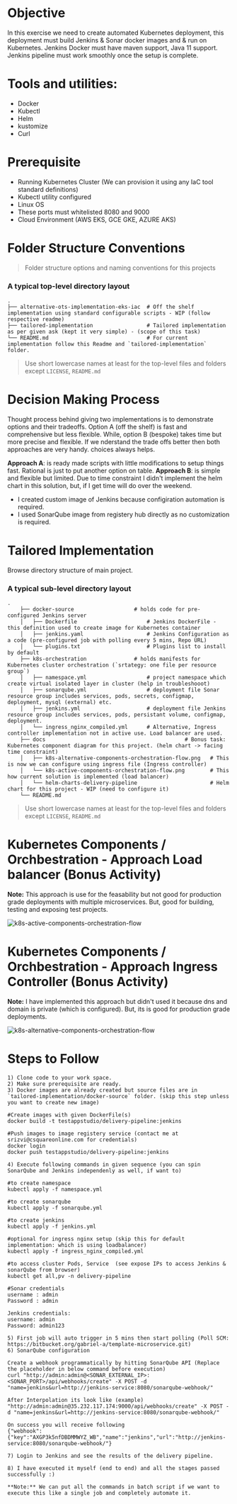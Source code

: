 # Objective
In this exercise we need to create automated Kubernetes deployment, this deployment must build Jenkins &amp; Sonar docker images and &amp; run on Kubernetes. Jenkins Docker must have maven support, Java 11 support. Jenkins pipeline must work smoothly once the setup is complete.

# Tools and utilities:
- Docker  
- Kubectl
- Helm
- kustomize
- Curl

Prerequisite
============

- Running Kubernetes Cluster (We can provision it using any IaC tool standard definitions)
- Kubectl utility configured
- Linux OS
- These ports must whitelisted 8080 and 9000 
- Cloud Environment (AWS EKS, GCE GKE, AZURE AKS)

Folder Structure Conventions
============================

> Folder structure options and naming conventions for this projects

### A typical top-level directory layout

	.
    ├── alternative-ots-implementation-eks-iac  # Off the shelf implementation using standard configurable scripts - WIP (follow respective readme) 
    ├── tailored-implementation  				# Tailored implementation as per given ask (kept it very simple) - (scope of this task)
    └── README.md								# For current implementation follow this Readme and `tailored-implementation` folder. 

> Use short lowercase names at least for the top-level files and folders except
> `LICENSE`, `README.md`

Decision Making Process
=======================

Thought process behind giving two implementations is to demonstrate options and their tradeoffs. Option A (off the shelf) is fast and comprehensive but less flexible. While, option B (bespoke) takes time but more precise and flexible. If we nderstand the trade offs better then both approaches are very handy. choices always helps.


**Approach A**: is ready made scripts with little modifications to setup things fast. Rational is just to put another option on table.
**Approach B**: is simple and flexible but limited. Due to time constraint I didn't implement the helm chart in this solution, but, if I get time will do over the weekend. 

- I created custom image of Jenkins because configiration automation is required.
- I used SonarQube image from registery hub directly as no customization is required.


Tailored Implementation
=======================

Browse directory structure of main project.

### A typical sub-level directory layout
```
.
	├── docker-source					# holds code for pre-configured Jenkins server 
	│   ├── Dockerfile						# Jenkins DockerFile - this definition used to create image for Kubernetes container
	│   ├── jenkins.yaml					# Jenkins Configuration as a code (pre-configured job with polling every 5 mins, Repo URL)
	│   └── plugins.txt						# Plugins list to install by default
	├── k8s-orchestration				# holds manifests for Kubernetes cluster orchestration (`srtategy: one file per resource group`)
	│   ├── namespace.yml					# project namespace which create virtual isolated layer in cluster (help in troubleshooot)
	│   ├── sonarqube.yml					# deployment file Sonar resource group includes services, pods, secrets, configmap, deployment, mysql (external) etc.
	│   ├── jenkins.yml						# deployment file Jenkins resource group includes services, pods, persistant volume, configmap, deployment.
	│   └── ingress_nginx_compiled.yml		# Alternative, Ingress controller implementation not in active use. Load balancer are used.
	├── docs											# Bonus task: Kubernetes component diagram for this project. (helm chart -> facing time constraint)
	│   ├── k8s-alternative-components-orchestration-flow.png	# This is now we can configure using ingress file (Ingress controller)	
	│   └── k8s-active-components-orchestration-flow.png		# This how current solution is implemented (load balancer)	
	│   └── helm-charts-delivery-pipeline						# Helm chart for this project - WIP (need to configure it)		
    └── README.md	
```    
> Use short lowercase names at least for the top-level files and folders except
> `LICENSE`, `README.md`

Kubernetes Components / Orchbestration - Approach Load balancer (Bonus Activity) 
================================================================================
**Note:** This approach is use for the feasability but not good for production grade deployments with multiple microservices. But, good for building, testing and exposing test projects.

![k8s-active-components-orchestration-flow](https://raw.githubusercontent.com/srizvi-official/technology-assessment-devops/master/tailored-implementation/docs/k8s-active-components-orchestration-flow.png)

Kubernetes Components / Orchbestration - Approach Ingress Controller (Bonus Activity)
=====================================================================================

**Note:** I have implemented this approach but didn't used it because dns and domain is private (which is configured). But, its is good for production grade deployments.

![k8s-alternative-components-orchestration-flow](https://raw.githubusercontent.com/srizvi-official/technology-assessment-devops/master/tailored-implementation/docs/k8s-alternative-components-orchestration-flow.png)


Steps to Follow
===============
```
1) Clone code to your work space.
2) Make sure prerequisite are ready.
3) Docker images are already created but source files are in `tailored-implementation/docker-source` folder. (skip this step unless you want to create new image)

#Create images with given DockerFile(s)
docker build -t testappstudio/delivery-pipeline:jenkins

#Push images to image registery service (contact me at srizvi@csquareonline.com for credentials)
docker login
docker push testappstudio/delivery-pipeline:jenkins

4) Execute following commands in given sequence (you can spin SonarQube and Jenkins independenly as well, if want to)

#to create namespace
kubectl apply -f namespace.yml

#to create sonarqube
kubectl apply -f sonarqube.yml

#to create jenkins
kubectl apply -f jenkins.yml

#optional for ingress nginx setup (skip this for default implementation: which is using loadbalancer)
kubectl apply -f ingress_nginx_compiled.yml

#to access cluster Pods, Service  (see expose IPs to access Jenkins & sonarQube from browser)
kubectl get all,pv -n delivery-pipeline

#Sonar credentials
username : admin
Password : admin

Jenkins credentials:
username: admin
Password: admin123

5) First job will auto trigger in 5 mins then start polling (Poll SCM: https://bitbucket.org/gabriel-a/template-microservice.git)
6) SonarQube configuration

Create a webhook programmatically by hitting SonarQube API (Replace the placeholder in below command before execution) 
curl "http://admin:admin@<SONAR_EXTERNAL_IP>:<SONAR_PORT>/api/webhooks/create" -X POST -d "name=jenkins&url=http://jenkins-service:8080/sonarqube-webhook/"

After Interpolation its look like (example)
"http://admin:admin@35.232.117.174:9000/api/webhooks/create" -X POST -d "name=jenkins&url=http://jenkins-service:8080/sonarqube-webhook/"

On success you will receive following
{"webhook":{"key":"AXGP3k5nfDBDMMWYZ_WB","name":"jenkins","url":"http://jenkins-service:8080/sonarqube-webhook/"}
 
7) Login to Jenkins and see the results of the delivery pipeline.

8) I have executed it myself (end to end) and all the stages passed successfully :)

**Note:** We can put all the commands in batch script if we want to execute this like a single job and completely automate it. 
```
